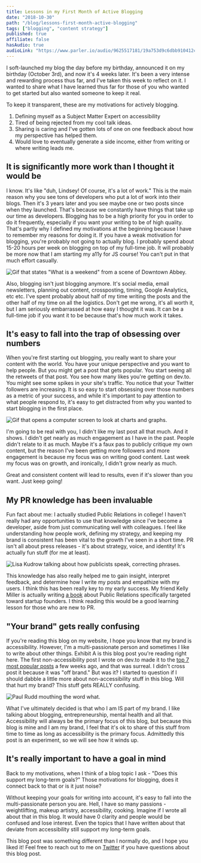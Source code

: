```yaml
---
title: Lessons in my First Month of Active Blogging
date: "2018-10-30"
path: "/blog/lessons-first-month-active-blogging"
tags: ["blogging", "content strategy"]
published: true
affiliate: false
hasAudio: true
audioLink: "https://www.parler.io/audio/9625517181/19a753d9c6dbb910412cfa899fd86ae80e64a05b.c402014b-649e-4e13-a9d0-023f90ca14b8.mp3"
---
```


I soft-launched my blog the day before my birthday, announced it on my birthday (October 3rd), and now it's 4 weeks later. It's been a very intense and rewarding process thus far, and I've taken this week to reflect on it. I wanted to share what I have learned thus far for those of you who wanted to get started but also wanted someone to keep it real.

To keep it transparent, these are my motivations for actively blogging. 
1. Defining myself as a Subject Matter Expert on accessibility
2. Tired of being rejected from my cool talk ideas.
3. Sharing is caring and I've gotten lots of one on one feedback about how my perspective has helped them. 
4. Would love to eventually generate a side income, either from writing or where writing leads me. 

## It is significantly more work than I thought it would be

I know. It's like "duh, Lindsey! Of course, it's a lot of work." This is the main reason why you see tons of developers who put a lot of work into their blogs. Then it's 3 years later and you see maybe one or two posts since when they launched. That's because we constantly have things that take up our time as developers. Blogging has to be a high priority for you in order to do it frequently, especially if you want your writing to be of high quality. That's partly why I defined my motivations at the beginning because I have to remember my reasons for doing it. If you have a weak motivation for blogging, you're probably not going to actually blog. I probably spend about 15-20 hours per week on blogging on top of my full-time job. It will probably be more now that I am starting my a11y for JS course! You can't put in that much effort casually. 

![Gif that states "What is a weekend" from a scene of Downtown Abbey.](https://media.giphy.com/media/Gsrj1RAgVBQ9q/giphy.gif)

Also, blogging isn't just blogging anymore. It's social media, email newsletters, planning out content, crossposting, timing, Google Analytics, etc etc. I've spent probably about half of my time writing the posts and the other half of my time on all the logistics. Don't get me wrong, it's all worth it, but I am seriously embarrassed at how easy I thought it was. It can be a full-time job if you want it to be because that's how much work it takes. 

## It's easy to fall into the trap of obsessing over numbers 

When you're first starting out blogging, you really want to share your content with the world. You have your unique perspective and you want to help people. But you might get a post that gets popular. You start seeing all the retweets of that post. You see how many likes you're getting on dev.to. You might see some spikes in your site's traffic. You notice that your Twitter followers are increasing. It is so easy to start obsessing over those numbers as a metric of your success, and while it's important to pay attention to what people respond to, it's easy to get distracted from why you wanted to start blogging in the first place.

![Gif that opens a computer screen to look at charts and graphs.](https://media.giphy.com/media/l46Cy1rHbQ92uuLXa/giphy.gif)

I'm going to be real with you, I didn't like my last post all that much. And it shows. I didn't get nearly as much engagement as I have in the past. People didn't relate to it as much. Maybe it's a faux pas to publicly critique my own content, but the reason I've been getting more followers and more engagement is because my focus was on writing good content. Last week my focus was on growth, and ironically, I didn't grow nearly as much. 

Great and consistent content will lead to results, even if it's slower than you want. Just keep going! 

## My PR knowledge has been invaluable

Fun fact about me: I actually studied Public Relations in college! I haven't really had any opportunities to use that knowledge since I've become a developer, aside from just communicating well with colleagues. I feel like understanding how people work, defining my strategy, and keeping my brand is consistent has been vital to the growth I've seen in a short time. PR isn't all about press releases - it's about strategy, voice, and identity! It's actually fun stuff (for me at least).

![Lisa Kudrow talking about how publicists speak, correcting phrases.](https://media.giphy.com/media/TlK63EEEdDBzPHAMtc4/giphy.gif)

This knowledge has also really helped me to gain insight, interpret feedback, and determine how I write my posts and empathize with my users. I think this has been really key to my early success. My friend Kelly Miller is actually writing [a book](https://getattention.co/) about Public Relations specifically targeted toward startup founders. I think reading this would be a good learning lesson for those who are new to PR.

## "Your brand" gets really confusing
If you're reading this blog on my website, I hope you know that my brand is accessibility. However, I'm a multi-passionate person and sometimes I like to write about other things. Exhibit A is this blog post you're reading right here. The first non-accessibility post I wrote on dev.to made it to the [top 7 most popular posts](https://dev.to/devteam/the-7-most-popular-dev-posts-from-the-past-week-2bdb) a few weeks ago, and that was surreal. I didn't cross post it because it was "off brand." But was it? I started to question if I should dabble a little more about non-accessibility stuff in this blog. Will that hurt my brand? This stuff gets REALLY confusing.

![Paul Rudd mouthing the word what.](https://media.giphy.com/media/GmdFiZtdJtQty/giphy.gif)

What I've ultimately decided is that who I am IS part of my brand. I like talking about blogging, entrepreneurship, mental health and all that. Accessibility will always be the primary focus of this blog, but because this blog is mine and I am my brand, I feel that it's ok to share of this stuff from time to time as long as accessibility is the primary focus. Admittedly this post is an experiment, so we will see how it winds up. 

## It's really important to have a goal in mind

Back to my motivations, when I think of a blog topic I ask - "Does this support my long-term goals?" Those motivations for blogging, does it connect back to that or is it just noise? 

Without keeping your goals for writing into account, it's easy to fall into the multi-passionate person you are. Hell, I have so many passions - weightlifting, makeup artistry, accessibility, cooking. Imagine if I wrote all about that in this blog. It would have 0 clarity and people would be confused and lose interest. Even the topics that I have written about that deviate from accessibility still support my long-term goals. 

This blog post was something different than I normally do, and I hope you liked it! Feel free to reach out to me on [Twitter](https://twitter.com/littlekope0903) if you have questions about this blog post.

